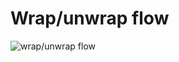 # Wrap/unwrap flow

![wrap/unwrap flow](http://www.plantuml.com/plantuml/png/bLHDRzim3BtdLt3f8Oc1fjimO803R0Y6Tjrb1PeEkUmYMtIiLQ44IQuR3FllesGxTJzMO3d4iKG-liT7nWVXmYHVJSW41ATsTSZXfaQej6b1YuRA6ZqOqWTeQoGG49oG2AMX81JrL-StbsTR_e9vwuGzQoW-4iPYDL4LpBzvm7kBBi3US3QIA3JApmi84NH-GB-O05Wceu8o1DFpKNJ4cS9l3W28ODyHfGTXhJDtGZy50SYpR9qk4OAvHSgoLJfF6ZLMB75JcqPBA10a-jAf0YNNSjW5elO8Sp8T799KrUfO_LAm5ZBDheQeqd8cYQ26Ob08BQXariPrlJeI702PtpRsPvmsSEnPzavi427BfjidJPrc6PoUVXfnFMeVaSqt65wco0eKsIP0sJY7L1xwX2lBbxxbAcnlfTnU93FO1A4V6i1UZcEUsnW_9rPet3b4og-R7ZJDr4-EOrbvEhhWawLjzdengFV1s9TCY8YARlDrONWiOkuB6OFsFvE7vD5CFMjZcgcJuZs-hJxcF19jD8oyA5Fyynv0gqBDXjXOYNPSMWHaDwEewLhlZG-n4mxVm8NHKIs_CH4VqFhbSZcDv4wg3zKxBDWTal1r3NY7562MNg-SH3UBKNsZ7zlKkpZkDyotnrMBdUfWnp9wpXAjyIemsL9e3QQ2jB1nZnr7nff3qs3-OxJ0hwB6XtIYVHMsi-KLwMf78-dvMah-do5yR4SmNC-XREuPiOuh9cyUhdrdHhT6-HTjM4eab7ppgNfiwTfXvn08EW0wPvn_Ehx_O7aUWsV0MpsxnbzOXaIscyh_c9rKSqnscD_nl1_FkjRnFASVVm40)
